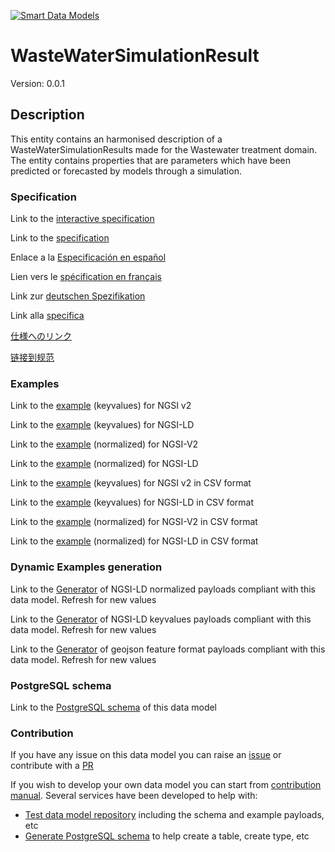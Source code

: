 [![Smart Data Models](https://smartdatamodels.org/wp-content/uploads/2022/01/SmartDataModels_logo.png "Logo")](https://smartdatamodels.org)
# WasteWaterSimulationResult
Version: 0.0.1

## Description 

This entity contains an harmonised description of a WasteWaterSimulationResults made for the Wastewater treatment domain. The entity contains properties that are parameters which have been predicted or forecasted by models through a simulation.
### Specification

Link to the [interactive specification](https://swagger.lab.fiware.org/?url=https://smart-data-models.github.io/dataModel.WasteWater/WasteWaterSimulationResult/swagger.yaml)

Link to the [specification](https://github.com/smart-data-models/dataModel.WasteWater/blob/master/WasteWaterSimulationResult/doc/spec.md)

Enlace a la [Especificación en español](https://github.com/smart-data-models/dataModel.WasteWater/blob/master/WasteWaterSimulationResult/doc/spec_ES.md)

Lien vers le [spécification en français](https://github.com/smart-data-models/dataModel.WasteWater/blob/master/WasteWaterSimulationResult/doc/spec_FR.md)

Link zur [deutschen Spezifikation](https://github.com/smart-data-models/dataModel.WasteWater/blob/master/WasteWaterSimulationResult/doc/spec_DE.md)

Link alla [specifica](https://github.com/smart-data-models/dataModel.WasteWater/blob/master/WasteWaterSimulationResult/doc/spec_IT.md)

[仕様へのリンク](https://github.com/smart-data-models/dataModel.WasteWater/blob/master/WasteWaterSimulationResult/doc/spec_JA.md)

[链接到规范](https://github.com/smart-data-models/dataModel.WasteWater/blob/master/WasteWaterSimulationResult/doc/spec_ZH.md)
### Examples

Link to the [example](https://smart-data-models.github.io/dataModel.WasteWater/WasteWaterSimulationResult/examples/example.json) (keyvalues) for NGSI v2

Link to the [example](https://smart-data-models.github.io/dataModel.WasteWater/WasteWaterSimulationResult/examples/example.jsonld) (keyvalues) for NGSI-LD

Link to the [example](https://smart-data-models.github.io/dataModel.WasteWater/WasteWaterSimulationResult/examples/example-normalized.json) (normalized) for NGSI-V2

Link to the [example](https://smart-data-models.github.io/dataModel.WasteWater/WasteWaterSimulationResult/examples/example-normalized.jsonld) (normalized) for NGSI-LD

Link to the [example](https://smart-data-models.github.io/dataModel.WasteWater/WasteWaterSimulationResult/examples/example.json.csv) (keyvalues) for NGSI v2 in CSV format

Link to the [example](https://smart-data-models.github.io/dataModel.WasteWater/WasteWaterSimulationResult/examples/example.jsonld.csv) (keyvalues) for NGSI-LD in CSV format

Link to the [example](https://smart-data-models.github.io/dataModel.WasteWater/WasteWaterSimulationResult/examples/example-normalized.json.csv) (normalized) for NGSI-V2 in CSV format

Link to the [example](https://smart-data-models.github.io/dataModel.WasteWater/WasteWaterSimulationResult/examples/example-normalized.jsonld.csv) (normalized) for NGSI-LD in CSV format
### Dynamic Examples generation

Link to the [Generator](https://smartdatamodels.org/extra/ngsi-ld_generator.php?schemaUrl=https://raw.githubusercontent.com/smart-data-models/dataModel.WasteWater/master/WasteWaterSimulationResult/schema.json&email=info@smartdatamodels.org) of NGSI-LD normalized payloads compliant with this data model. Refresh for new values

Link to the [Generator](https://smartdatamodels.org/extra/ngsi-ld_generator_keyvalues.php?schemaUrl=https://raw.githubusercontent.com/smart-data-models/dataModel.WasteWater/master/WasteWaterSimulationResult/schema.json&email=info@smartdatamodels.org) of NGSI-LD keyvalues payloads compliant with this data model. Refresh for new values

Link to the [Generator](https://smartdatamodels.org/extra/geojson_features_generator.php?schemaUrl=https://raw.githubusercontent.com/smart-data-models/dataModel.WasteWater/master/WasteWaterSimulationResult/schema.json&email=info@smartdatamodels.org) of geojson feature format payloads compliant with this data model. Refresh for new values
### PostgreSQL schema

Link to the [PostgreSQL schema](https://smart-data-models.github.io/dataModel.WasteWater/WasteWaterSimulationResult/schema.sql) of this data model
### Contribution

 If you have any issue on this data model you can raise an [issue](https://github.com/smart-data-models/dataModel.WasteWater/issues)  or contribute with a [PR](https://github.com/smart-data-models/dataModel.WasteWater/pulls)

 If you wish to develop your own data model you can start from [contribution manual](https://bit.ly/contribution_manual). Several services have been developed to help with: 
 - [Test data model repository](https://smartdatamodels.org/index.php/data-models-contribution-api/) including the schema and example payloads, etc
 - [Generate PostgreSQL schema](https://smartdatamodels.org/index.php/sql-service/) to help create a table, create type, etc